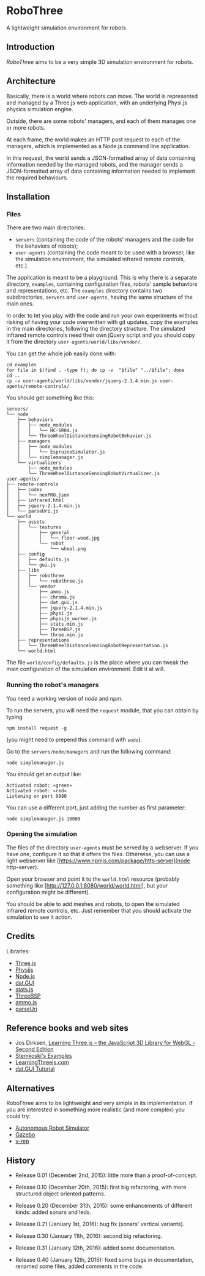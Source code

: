 # RoboThree

A lightweight simulation environment for robots

## Introduction

_RoboThree_ aims to be a very simple 3D simulation environment for robots.

## Architecture

Basically, there is a world where robots can move. The world is represented
and managed by a Three.js web application, with an underlying Physi.js 
physics simulation engine.

Outside, there are some robots' managers, and each of them manages one or more
robots.

At each frame, the world makes an HTTP post request to each of the managers, 
which is implemented as a Node.js command line application.

In this request, the world sends a JSON-formatted array of data containing
information needed by the managed robots, and the manager sends a 
JSON-formatted array of data containing information needed to implement
the required behaviours.

## Installation

### Files

There are two main directories:

* `servers` (containing the code of the robots' managers and the code for the behaviors of robots);
* `user-agents` (containing the code meant to be used with a browser, like the simulation environment, the simulated infrared remote controls, etc.).

The application is meant to be a playground. This is why there is a separate directory, `examples`, containing configuration files, robots' sample behaviors and representations, etc. The `examples` directory contains two subdirectories, `servers` and `user-agents`, having the same structure of the main ones.

In order to let you play with the code and run your own experiments without risking of having your code
overwritten with git updates, copy the examples in the main directories, following the directory structure.
The simulated infrared remote controls need their own jQuery script and you should copy it from the directory `user-agents/world/libs/vendor/`.

You can get the whole job easily done with:

    cd examples
    for file in $(find . -type f); do cp -v  "$file" "../$file"; done
    cd ..
    cp -v user-agents/world/libs/vendor/jquery-2.1.4.min.js user-agents/remote-controls/
    

You should get something like this:

    servers/
    └── node
        ├── behaviors
        │   ├── node_modules
        │   │   └── HC-SR04.js
        │   └── ThreeWheelDistanceSensingRobotBehavior.js
        ├── managers
        │   ├── node_modules
        │   │   └── EspruinoSimulator.js
        │   └── simplemanager.js
        └── virtualizers
            ├── node_modules
            └── ThreeWheelDistanceSensingRobotVirtualizer.js
    user-agents/
    ├── remote-controls
    │   ├── codes
    │   │   └── nexPRO.json
    │   ├── infrared.html
    │   ├── jquery-2.1.4.min.js
    │   └── parseUri.js
    └── world
        ├── assets
        │   └── textures
        │       ├── general
        │       │   └── floor-wood.jpg
        │       └── robot
        │           └── wheel.png
        ├── config
        │   ├── defaults.js
        │   └── gui.js
        ├── libs
        │   ├── robothree
        │   │   └── robothree.js
        │   └── vendor
        │       ├── ammo.js
        │       ├── chroma.js
        │       ├── dat.gui.js
        │       ├── jquery-2.1.4.min.js
        │       ├── physi.js
        │       ├── physijs_worker.js
        │       ├── stats.min.js
        │       ├── ThreeBSP.js
        │       └── three.min.js
        ├── representations
        │   └── ThreeWheelDistanceSensingRobotRepresentation.js
        └── world.html

The file `world/config/defaults.js` is the place where you can tweak the main configuration of the simulation environment. Edit it at will.

### Running the robot's managers

You need a working version of *node* and *npm*.

To run the servers, you will need the `request` module, that you can obtain by typing

    npm install request -g

(you might need to prepend this command with `sudo`).

Go to the `servers/node/managers` and run the following command:

    node simplemanager.js

You should get an output like:

    Activated robot: «green»
    Activated robot: «red»
    Listening on port 9080

You can use a different port, just adding the number as first parameter:

    node simplemanager.js 10080

### Opening the simulation

The files of the directory `user-agents` must be served by a webserver. If you have one, configure it so that it offers the files. Otherwise, you can use a light webserver like [https://www.npmjs.com/package/http-server](node http-server).

Open your browser and point it to the `world.html` resource (probably something like [http://127.0.0.1:8080/world/world.html], but your configuration might be different).

You should be able to add meshes and robots, to open the simulated infrared remote controls, etc. Just remember that you should activate the simulation to see it action.

## Credits

Libraries:

* [Three.js](http://threejs.org/)
* [Physijs](http://chandlerprall.github.io/Physijs/)
* [Node.js](https://nodejs.org/en/)
* [dat.GUI](https://code.google.com/p/dat-gui/)
* [stats.js](http://github.com/mrdoob/stats.js)
* [ThreeBSP](https://github.com/sshirokov/ThreeBSP)
* [ammo.js](https://github.com/kripken/ammo.js/)
* [parseUri](http://blog.stevenlevithan.com/archives/parseuri)

## Reference books and web sites

* Jos Dirksen, [Learning Three.js – the JavaScript 3D Library for WebGL - Second Edition](https://www.packtpub.com/web-development/learning-threejs-javascript-3d-library-webgl-second-edition)
* [Stemkoski's Examples](http://stemkoski.github.io/Three.js/)
* [LearningThreejs.com](http://learningthreejs.com/)
* [dat.GUI Tutorial](http://workshop.chromeexperiments.com/examples/gui/#1--Basic-Usage)

## Alternatives

RoboThree aims to be lightweight and very simple in its implementation. If you are interested in something
more realistic (and more complex) you could try:

* [Autonomous Robot Simulator](http://sourceforge.net/projects/arsproject/)
* [Gazebo](http://gazebosim.org/)
* [v-rep](http://www.coppeliarobotics.com/downloads.html)

## History

* Release 0.01 (December 2nd, 2015): little more than a proof-of-concept.

* Release 0.10 (December 20th, 2015): first big refactoring, with more structured object oriented patterns.

* Release 0.20 (December 31th, 2015): some enhancements of different kinds: added sonars and leds.

* Release 0.21 (January 1st, 2016): bug fix (sonars' vertical variants).

* Release 0.30 (January 11th, 2016): second big refactoring.

* Release 0.31 (January 12th, 2016): added some documentation.

* Release 0.40 (January 12th, 2016): fixed some bugs in documentation, renamed some files, added comments in the code.

